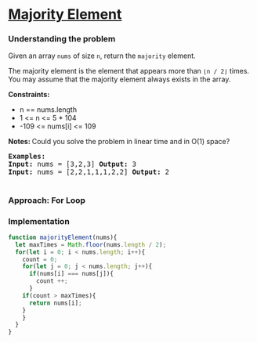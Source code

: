 # [ Majority Element](https://leetcode.com/problems/majority-element/)

### Understanding the problem
Given an array `nums` of size `n`, return the `majority` element.

The majority element is the element that appears more than `⌊n / 2⌋` times. You may assume that the majority element always exists in the array.

<b>Constraints:</b>
- n == nums.length
- 1 <= n <= 5 * 104
- -109 <= nums[i] <= 109

<b>Notes: </b>Could you solve the problem in linear time and in O(1) space?

<pre>
<b>Examples:</b>
<b>Input:</b> nums = [3,2,3] <b>Output:</b> 3 
<b>Input:</b> nums = [2,2,1,1,1,2,2] <b>Output:</b> 2 
</pre>

#
### Approach: For Loop

### Implementation
```js
function majorityElement(nums){
  let maxTimes = Math.floor(nums.length / 2);
  for(let i = 0; i < nums.length; i++){
    count = 0;
    for(let j = 0; j < nums.length; j++){
      if(nums[i] === nums[j]){
        count ++;
      }
    if(count > maxTimes){
      return nums[i];
    }
    }
  }
}
```
